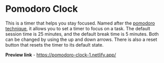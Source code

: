 # Pomodoro Clock

This is a timer that helps you stay focused. Named after the [pomodoro technique](https://en.wikipedia.org/wiki/Pomodoro_Technique), it allows you to set a timer to focus on a task. The default session time is 25 minutes, and the default break time is 5 minutes. Both can be changed by using the up and down arrows. There is also a reset button that resets the timer to its default state.

**Preview link** - https://pomodoro-clock-1.netlify.app/
